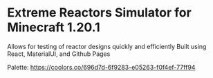# Extreme Reactors Simulator for Minecraft 1.20.1
Allows for testing of reactor designs quickly and efficiently Built using React, MaterialUI, and Github Pages

Palette:
https://coolors.co/696d7d-6f9283-e05263-f0f4ef-77ff94
